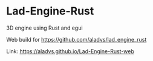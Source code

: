 # Lad-Engine-Rust
3D engine using Rust and egui

Web build for https://github.com/aladvs/lad_engine_rust

Link: https://aladvs.github.io/Lad-Engine-Rust-web
